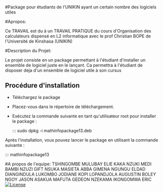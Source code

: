 
#Package pour étudiants de l'UNIKIN ayant un certain nombre des logiciels utiles

#Apropos:

Ce TRAVAIL est du à un TRAVAIL PRATIQUE du cours d'Organisation des calculateurs dispensé en L2 informatique avec le prof
Christian BOPE de l'Université de Kinshasa (UNIKIN) 


#Description du Projet:

Le projet consiste en un package permettant à l'étudiant d'installer un ensemble de logiciel juste en le lançant. Ca permettra à l'étudiant de disposer
deja d'un ensemble de logiciel utile à son cursus 

## Procédure d'installation

- Téléchargez le package 
- Placez-vous dans le répertoire de téléchargement.
- Exécutez la commande suivante en tant qu'utilisateur root pour installer le package :

  ::: sudo dpkg -i mathinfopackage13.deb
 
Après l'installation, vous pouvez lancer le package en utilisant la commande suivante :

   ::: mathinfopackage13


#A propos de l'equipe:
TSHINGOMBE MULUBAY ELIE
KAKA NZUKI MEDI
BAMBI NZUZI GIFT
NSUKA MASIETA ABBA
GIMENA NGUNGU ELDAD
DIANGINDULA LUKOMBO JODIANE
KOPI LOPANDJOLA AUGUSTIN
BOLEY NGOY JASON
ASAKUA MAFUTA GEDEON
NZEKAMA IKONGOMWA ERIC 
[![License](https://img.shields.io/badge/license-MIT-blue.svg)](LICENSE.md)
